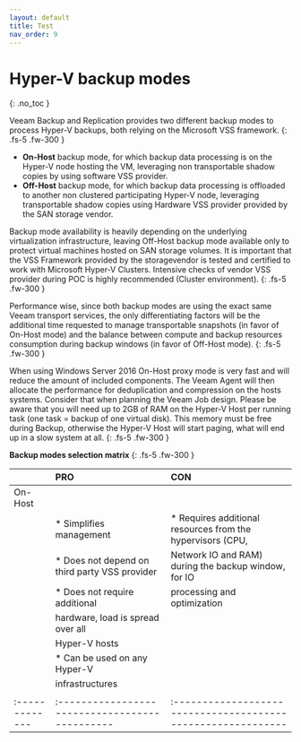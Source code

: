 ```yaml
---
layout: default
title: Test
nav_order: 9
---
```


# Hyper-V backup modes
{: .no_toc }

Veeam Backup and Replication provides two different backup modes to process Hyper-V backups, both relying on the Microsoft VSS framework.
{: .fs-5 .fw-300 }


* **On-Host** backup mode, for which backup data processing is on the Hyper-V node hosting the VM, leveraging non transportable shadow copies by using software VSS provider.
* **Off-Host** backup mode, for which backup data processing is offloaded to another non clustered participating Hyper-V node, leveraging transportable shadow copies using Hardware VSS provider provided by the SAN storage vendor.


Backup mode availability is heavily depending on the underlying virtualization infrastructure, leaving Off-Host backup mode available only to protect virtual machines hosted on SAN storage volumes. It is important that the VSS Framework provided by the storagevendor is tested and certified to work with Microsoft Hyper-V Clusters. Intensive checks of vendor VSS provider during POC is highly recommended (Cluster environment).
{: .fs-5 .fw-300 }

Performance wise, since both backup modes are using the exact same Veeam transport services, the only differentiating factors will be the additional time requested to manage transportable snapshots (in favor of On-Host mode) and the balance between compute and backup resources consumption during backup windows (in favor of Off-Host mode).
{: .fs-5 .fw-300 }

When using Windows Server 2016 On-Host proxy mode is very fast and will reduce the amount of included components. The Veeam Agent will then allocate the performance for deduplication and compression on the hosts systems. Consider that when planning the Veeam Job design. Please be aware that you will need up to 2GB of RAM on the Hyper-V Host per running task (one task = backup of one virtual disk). This memory must be free during Backup, otherwise the Hyper-V Host will start paging, what will end up in a slow system at all.
{: .fs-5 .fw-300 }

**Backup modes selection matrix**
{: .fs-5 .fw-300 }


<div class="code-example" markdown="1">

|              | **PRO**                                      |  **CON**                                                   |
|:-------------|:---------------------------------------------|:-----------------------------------------------------------|
| On-Host      |<div class="code-example" markdown="1">       |                                                            |
|              |* Simplifies management                       | * Requires additional resources from the hypervisors (CPU, |
|              |* Does not depend on third party VSS provider | Network IO and RAM) during the backup window, for IO       |
|              |* Does not require additional                 | processing and optimization                                |
|              |  hardware, load is spread over all           |                                                            |
|              |  Hyper-V hosts                               |                                                            |
|              |* Can be used on any Hyper-V                  |                                                            |
|              |  infrastructures                             |                                                            |
|              |</div>                                        |                                                            |
|:-------------|:---------------------------------------------|:-----------------------------------------------------------|


</div>

